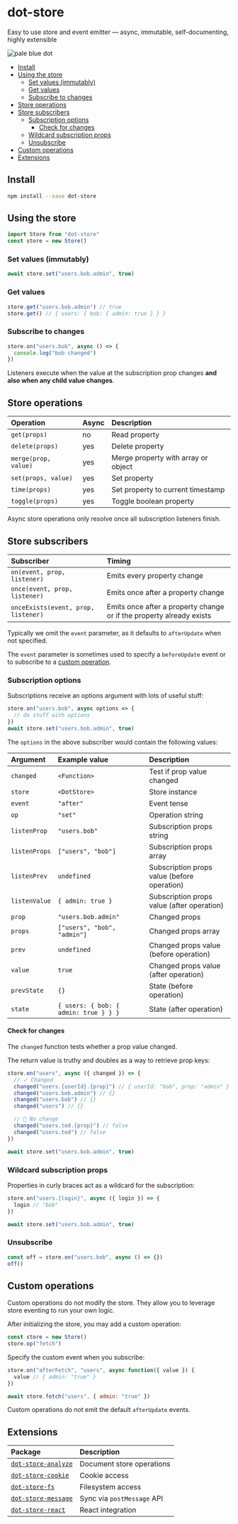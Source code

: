 # dot-store

Easy to use store and event emitter — async, immutable, self-documenting, highly extensible

![pale blue dot](https://qph.fs.quoracdn.net/main-qimg-347d2c178e6bf511ee5b91e8276c79fa)

<!-- START doctoc generated TOC please keep comment here to allow auto update -->
<!-- DON'T EDIT THIS SECTION, INSTEAD RE-RUN doctoc TO UPDATE -->

- [Install](#install)
- [Using the store](#using-the-store)
  - [Set values (immutably)](#set-values-immutably)
  - [Get values](#get-values)
  - [Subscribe to changes](#subscribe-to-changes)
- [Store operations](#store-operations)
- [Store subscribers](#store-subscribers)
  - [Subscription options](#subscription-options)
    - [Check for changes](#check-for-changes)
  - [Wildcard subscription props](#wildcard-subscription-props)
  - [Unsubscribe](#unsubscribe)
- [Custom operations](#custom-operations)
- [Extensions](#extensions)

<!-- END doctoc generated TOC please keep comment here to allow auto update -->

## Install

```bash
npm install --save dot-store
```

## Using the store

```js
import Store from "dot-store"
const store = new Store()
```

### Set values (immutably)

```js
await store.set("users.bob.admin", true)
```

### Get values

```js
store.get("users.bob.admin") // true
store.get() // { users: { bob: { admin: true } } }
```

### Subscribe to changes

```js
store.on("users.bob", async () => {
  console.log("bob changed")
})
```

Listeners execute when the value at the subscription prop changes **and also when any child value changes**.

## Store operations

| Operation            | Async | Description                         |
| :------------------- | :---- | :---------------------------------- |
| `get(props)`         | no    | Read property                       |
| `delete(props)`      | yes   | Delete property                     |
| `merge(prop, value)` | yes   | Merge property with array or object |
| `set(props, value)`  | yes   | Set property                        |
| `time(props)`        | yes   | Set property to current timestamp   |
| `toggle(props)`      | yes   | Toggle boolean property             |

Async store operations only resolve once all subscription listeners finish.

## Store subscribers

| Subscriber                          | Timing                                                               |
| :---------------------------------- | :------------------------------------------------------------------- |
| `on(event, prop, listener)`         | Emits every property change                                          |
| `once(event, prop, listener)`       | Emits once after a property change                                   |
| `onceExists(event, prop, listener)` | Emits once after a property change or if the property already exists |

Typically we omit the `event` parameter, as it defaults to `afterUpdate` when not specified.

The `event` parameter is sometimes used to specify a `beforeUpdate` event or to subscribe to a [custom operation](#custom-operations).

### Subscription options

Subscriptions receive an options argument with lots of useful stuff:

```js
store.on("users.bob", async options => {
  // do stuff with options
})
await store.set("users.bob.admin", true)
```

The `options` in the above subscriber would contain the following values:

| Argument      | Example value                         | Description                                 |
| :------------ | :------------------------------------ | :------------------------------------------ |
| `changed`     | `<Function>`                          | Test if prop value changed                  |
| `store`       | `<DotStore>`                          | Store instance                              |
| `event`       | `"after"`                             | Event tense                                 |
| `op`          | `"set"`                               | Operation string                            |
| `listenProp`  | `"users.bob"`                         | Subscription props string                   |
| `listenProps` | `["users", "bob"]`                    | Subscription props array                    |
| `listenPrev`  | `undefined`                           | Subscription props value (before operation) |
| `listenValue` | `{ admin: true }`                     | Subscription props value (after operation)  |
| `prop`        | `"users.bob.admin"`                   | Changed props                               |
| `props`       | `["users", "bob", "admin"]`           | Changed props array                         |
| `prev`        | `undefined`                           | Changed props value (before operation)      |
| `value`       | `true`                                | Changed props value (after operation)       |
| `prevState`   | `{}`                                  | State (before operation)                    |
| `state`       | `{ users: { bob: { admin: true } } }` | State (after operation)                     |

#### Check for changes

The `changed` function tests whether a prop value changed.

The return value is truthy and doubles as a way to retrieve prop keys:

```js
store.on("users", async ({ changed }) => {
  // ✓ Changed
  changed("users.{userId}.{prop}") // { userId: "bob", prop: "admin" }
  changed("users.bob.admin") // {}
  changed("users.bob") // {}
  changed("users") // {}

  // ⃠ No change
  changed("users.ted.{prop}") // false
  changed("users.ted") // false
})

await store.set("users.bob.admin", true)
```

### Wildcard subscription props

Properties in curly braces act as a wildcard for the subscription:

```js
store.on("users.{login}", async ({ login }) => {
  login // "bob"
})

await store.set("users.bob.admin", true)
```

### Unsubscribe

```js
const off = store.on("users.bob", async () => {})
off()
```

## Custom operations

Custom operations do not modify the store. They allow you to leverage store eventing to run your own logic.

After initializing the store, you may add a custom operation:

```js
const store = new Store()
store.op("fetch")
```

Specify the custom event when you subscribe:

```js
store.on("afterFetch", "users", async function({ value }) {
  value // { admin: "true" }
})

await store.fetch("users", { admin: "true" })
```

Custom operations do not emit the default `afterUpdate` events.

## Extensions

| Package                                                                                                 | Description                |
| :------------------------------------------------------------------------------------------------------ | :------------------------- |
| [`dot-store-analyze`](https://github.com/invrs/dot-store/tree/master/packages/dot-store-analyze#readme) | Document store operations  |
| [`dot-store-cookie`](https://github.com/invrs/dot-store/tree/master/packages/dot-store-cookie#readme)   | Cookie access              |
| [`dot-store-fs`](https://github.com/invrs/dot-store/tree/master/packages/dot-store-fs#readme)           | Filesystem access          |
| [`dot-store-message`](https://github.com/invrs/dot-store/tree/master/packages/dot-store-message#readme) | Sync via `postMessage` API |
| [`dot-store-react`](https://github.com/invrs/dot-store/tree/master/packages/dot-store-react#readme)     | React integration          |
